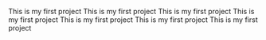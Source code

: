 This is my first project
This is my first project
This is my first project
This is my first project
This is my first project
This is my first project
This is my first project
